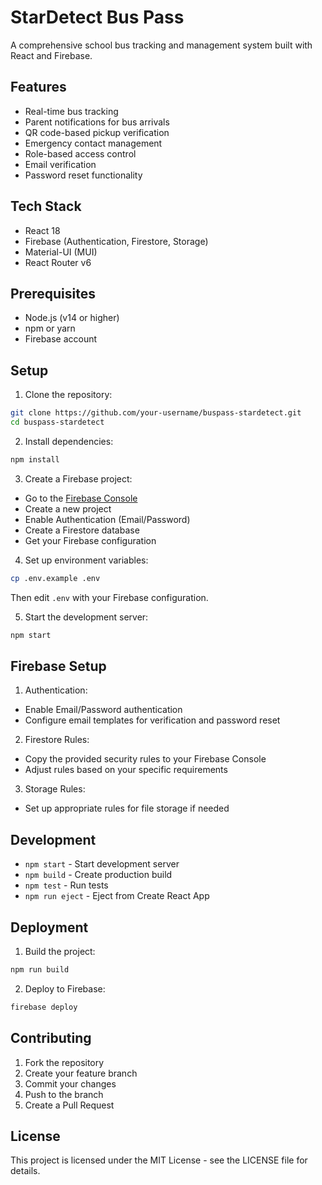 # StarDetect Bus Pass

A comprehensive school bus tracking and management system built with React and Firebase.

## Features

- Real-time bus tracking
- Parent notifications for bus arrivals
- QR code-based pickup verification
- Emergency contact management
- Role-based access control
- Email verification
- Password reset functionality

## Tech Stack

- React 18
- Firebase (Authentication, Firestore, Storage)
- Material-UI (MUI)
- React Router v6

## Prerequisites

- Node.js (v14 or higher)
- npm or yarn
- Firebase account

## Setup

1. Clone the repository:
```bash
git clone https://github.com/your-username/buspass-stardetect.git
cd buspass-stardetect
```

2. Install dependencies:
```bash
npm install
```

3. Create a Firebase project:
- Go to the [Firebase Console](https://console.firebase.google.com)
- Create a new project
- Enable Authentication (Email/Password)
- Create a Firestore database
- Get your Firebase configuration

4. Set up environment variables:
```bash
cp .env.example .env
```
Then edit `.env` with your Firebase configuration.

5. Start the development server:
```bash
npm start
```

## Firebase Setup

1. Authentication:
- Enable Email/Password authentication
- Configure email templates for verification and password reset

2. Firestore Rules:
- Copy the provided security rules to your Firebase Console
- Adjust rules based on your specific requirements

3. Storage Rules:
- Set up appropriate rules for file storage if needed

## Development

- `npm start` - Start development server
- `npm build` - Create production build
- `npm test` - Run tests
- `npm run eject` - Eject from Create React App

## Deployment

1. Build the project:
```bash
npm run build
```

2. Deploy to Firebase:
```bash
firebase deploy
```

## Contributing

1. Fork the repository
2. Create your feature branch
3. Commit your changes
4. Push to the branch
5. Create a Pull Request

## License

This project is licensed under the MIT License - see the LICENSE file for details. 